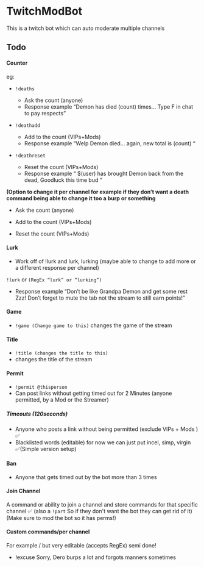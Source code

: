 # TwitchModBot

This is a twitch bot which can auto moderate multiple channels

## Todo

#### Counter

eg:

- `!deaths`

  - Ask the count (anyone)
  - Response example “Demon has died (count) times... Type F in chat to pay respects”

- `!deathadd`

  - Add to the count (VIPs+Mods)
  - Response example “Welp Demon died... again, new total is (count) “

- `!deathreset`
  - Reset the count (VIPs+Mods)
  - Response example “ $(user) has brought Demon back from the dead, Goodluck this time bud “

**(Option to change it per channel for example if they don’t want a death command being able to change it too a burp or something**

- Ask the count (anyone)

- Add to the count (VIPs+Mods)

- Reset the count (VIPs+Mods)

#### Lurk

- Work off of !lurk and lurk, lurking (maybe able to change to add more or a different response per channel)

`!lurk` or `(RegEx “lurk” or “lurking”)`

- Response example “Don’t be like Grandpa Demon and get some rest Zzz! Don’t forget to mute the tab not the stream to still earn points!”

#### Game

- `!game (Change game to this)`
  changes the game of the stream

#### Title

- `!title (changes the title to this)`
- changes the title of the stream

#### Permit

- `!permit @thisperson`
- Can post links without getting timed out for 2 Minutes (anyone permitted, by a Mod or the Streamer)

##### Timeouts (120seconds)

- Anyone who posts a link without being permitted (exclude VIPs + Mods ) ✅
- Blacklisted words (editable) for now we can just put incel, simp, virgin ✅(Simple version setup)

#### Ban

- Anyone that gets timed out by the bot more than 3 times

#### Join Channel

A command or ability to join a channel and store commands for that specific channel ✅ (also a `!part` So if they don't want the bot they can get rid of it)
(Make sure to mod the bot so it has perms!)

#### Custom commands/per channel

For example / but very editable (accepts RegEx) semi done!

- !excuse Sorry, Dero burps a lot and forgots manners sometimes
